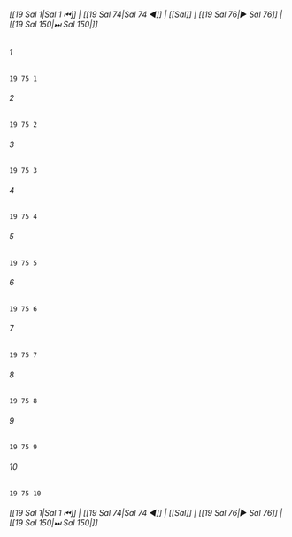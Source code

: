 
###### [[19 Sal 1|Sal 1 ⏮]] | [[19 Sal 74|Sal 74 ◀]] | [[Sal]] | [[19 Sal 76|▶ Sal 76]] | [[19 Sal 150|⏭ Sal 150|]]

###### 1
``` verse
19 75 1 
```
###### 2
``` verse
19 75 2 
```
###### 3
``` verse
19 75 3 
```
###### 4
``` verse
19 75 4 
```
###### 5
``` verse
19 75 5 
```
###### 6
``` verse
19 75 6 
```
###### 7
``` verse
19 75 7 
```
###### 8
``` verse
19 75 8 
```
###### 9
``` verse
19 75 9 
```
###### 10
``` verse
19 75 10 
```

###### [[19 Sal 1|Sal 1 ⏮]] | [[19 Sal 74|Sal 74 ◀]] | [[Sal]] | [[19 Sal 76|▶ Sal 76]] | [[19 Sal 150|⏭ Sal 150|]]

